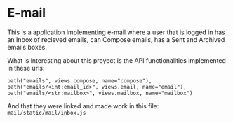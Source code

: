 # E-mail
This is a application implementing e-mail where a user that is logged in has an Inbox of recieved emails, can Compose emails, has a Sent and Archived emails boxes. 

What is interesting about this proyect is the API functionalities implemented in these urls:

```
path("emails", views.compose, name="compose"),
path("emails/<int:email_id>", views.email, name="email"),
path("emails/<str:mailbox>", views.mailbox, name="mailbox")
```

And that they were linked and made work in this file:
`mail/static/mail/inbox.js`
